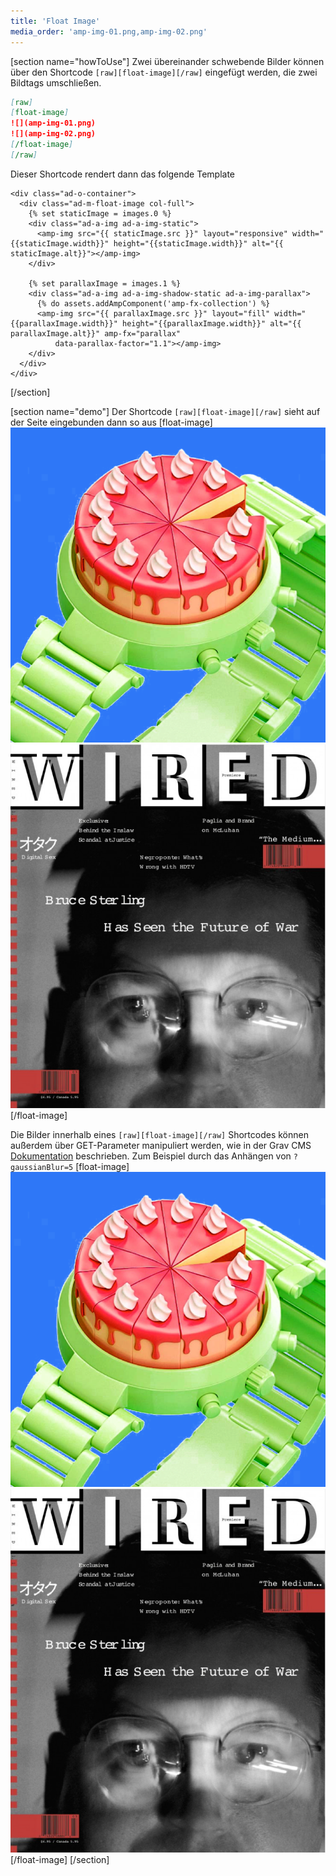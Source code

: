 ```yaml
---
title: 'Float Image'
media_order: 'amp-img-01.png,amp-img-02.png'
---
```

[section name="howToUse"]
Zwei übereinander schwebende Bilder können über den Shortcode `[raw][float-image][/raw]` eingefügt werden, die zwei Bildtags umschließen.
```markdown
[raw]
[float-image]
![](amp-img-01.png)
![](amp-img-02.png)
[/float-image]
[/raw]
```

Dieser Shortcode rendert dann das folgende Template
```twig
<div class="ad-o-container">
  <div class="ad-m-float-image col-full">
    {% set staticImage = images.0 %}
    <div class="ad-a-img ad-a-img-static">
      <amp-img src="{{ staticImage.src }}" layout="responsive" width="{{staticImage.width}}" height="{{staticImage.width}}" alt="{{ staticImage.alt}}"></amp-img>
    </div>

    {% set parallaxImage = images.1 %}
    <div class="ad-a-img ad-a-img-shadow-static ad-a-img-parallax">
      {% do assets.addAmpComponent('amp-fx-collection') %}
      <amp-img src="{{ parallaxImage.src }}" layout="fill" width="{{parallaxImage.width}}" height="{{parallaxImage.width}}" alt="{{ parallaxImage.alt}}" amp-fx="parallax"
		  data-parallax-factor="1.1"></amp-img>
    </div>
  </div>
</div>
```
[/section]

[section name="demo"]
Der Shortcode `[raw][float-image][/raw]` sieht auf der Seite eingebunden dann so aus
[float-image]
![](amp-img-01.png)
![](amp-img-02.png)
[/float-image]


Die Bilder innerhalb eines `[raw][float-image][/raw]` Shortcodes können außerdem über GET-Parameter manipuliert werden, wie in der Grav CMS [Dokumentation](https://learn.getgrav.org/content/media) beschrieben. Zum Beispiel durch das Anhängen von `?gaussianBlur=5`
[float-image]
![](amp-img-01.png?gaussianBlur=5)
![](amp-img-02.png?gaussianBlur=5)
[/float-image]
[/section]
